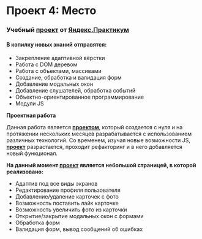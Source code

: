 # Проект 4: Место

### Учебный **[проект](https://zandalar.github.io/mesto/)** от **[Яндекс.Практикум](https://praktikum.yandex.ru/)**

#### В копилку новых знаний отправятся:
* Закрепление адаптивной вёрстки
* Работа с DOM деревом
* Работа с объектами, массивами
* Создание, обработка и валидация форм
* Добавление модальных окон
* Добавление слушателей, обработка событий
* Объектно-ориентированное программирование
* Модули JS

**Проектная работа**

Данная работа является **[проектом](https://zandalar.github.io/mesto/)**, который создается с нуля и на протяжении нескольких месяцев разрабатывается с использованием различных технологий.
Со временем, изучая новые возможности JS, **[проект](https://zandalar.github.io/mesto/)** разрастается, проходит рефакторинг и в него добавляется новый функционал.

**На данный момент **[проект](https://zandalar.github.io/mesto/)** является небольшой страницей, в которой реализовано:**

* Адаптив под все виды экранов
* Редактирование профиля пользователя
* Добавление/удаление карточек с фото
* Возможность поставить лайк карточке
* Возможность увеличить фото из карточки
* Открытие/закрытие модальных окон с формами
* Обработка форм
* Валидация форм, вывод сообщений об ошибках

